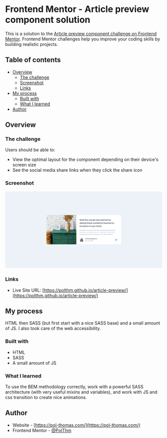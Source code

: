 # Frontend Mentor - Article preview component solution

This is a solution to the [Article preview component challenge on Frontend Mentor](https://www.frontendmentor.io/challenges/article-preview-component-dYBN_pYFT). Frontend Mentor challenges help you improve your coding skills by building realistic projects. 

## Table of contents

- [Overview](#overview)
  - [The challenge](#the-challenge)
  - [Screenshot](#screenshot)
  - [Links](#links)
- [My process](#my-process)
  - [Built with](#built-with)
  - [What I learned](#what-i-learned)
- [Author](#author)

## Overview

### The challenge

Users should be able to:

- View the optimal layout for the component depending on their device's screen size
- See the social media share links when they click the share icon

### Screenshot

![](./images/result-screenshot.png)

### Links

- Live Site URL: [https://polthm.github.io/article-preview/](https://polthm.github.io/article-preview/)

## My process

HTML then SASS (but first start with a nice SASS base) and a small amount of JS.
I also took care of the web accessibility.

### Built with

- HTML
- SASS
- A small amount of JS

### What I learned

To use the BEM methodology correctly, work with a powerful SASS architecture (with very useful mixins and variables), 
and work with JS and css transition to create nice animations.

## Author

- Website - [https://pol-thomas.com/](https://pol-thomas.com/)
- Frontend Mentor - [@PolThm](https://www.frontendmentor.io/profile/PolThm)